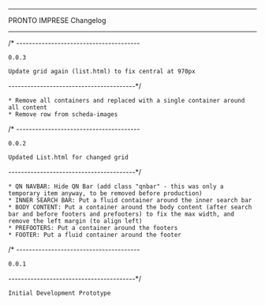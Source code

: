 ---------

PRONTO IMPRESE
Changelog

---------

/* ---------------------------------------

    0.0.3

    Update grid again (list.html) to fix central at 970px 

----------------------------------------*/

    * Remove all containers and replaced with a single container around all content
    * Remove row from scheda-images

/* ---------------------------------------

    0.0.2

    Updated List.html for changed grid

----------------------------------------*/

    * QN NAVBAR: Hide QN Bar (add class "qnbar" - this was only a temporary item anyway, to be removed before production)
    * INNER SEARCH BAR: Put a fluid container around the inner search bar
    * BODY CONTENT: Put a container around the body content (after search bar and before footers and prefooters) to fix the max width, and remove the left margin (to align left)
    * PREFOOTERS: Put a container around the footers 
    * FOOTER: Put a fluid container around the footer 


/* ---------------------------------------

    0.0.1


----------------------------------------*/

    Initial Development Prototype
